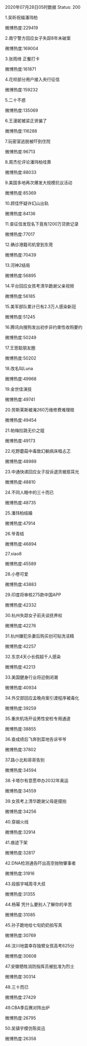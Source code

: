 2020年07月28日05时数据
Status: 200

1.吴昕祝福潘玮柏

微博热度:229419

2.南宁警方回应女子失踪8年未破案

微博热度:169004

3.张雨绮 正餐打卡

微博热度:161871

4.花呗部分用户接入央行征信

微博热度:159232

5.二十不惑

微博热度:135069

6.王漫妮被梁正贤骗了

微博热度:116288

7.玩密室逃脱被吓到住院

微博热度:96713

8.周杰伦评论潘玮柏哇靠

微博热度:88033

9.美国多地再次爆发大规模抗议活动

微博热度:85369

10.顾佳怀疑许幻山出轨

微博热度:84136

11.查征信发现名下竟有1200万贷款记录

微博热度:77017

12.确诊港籍司机曾到东莞

微博热度:70439

13.河神2结局

微博热度:56895

14.平台回应女孩考清华跪谢父亲视频

微博热度:56185

15.美军部队累计已有2.3万人感染新冠

微博热度:51245

16.腾讯向搜狗发出初步非约束性收购要约

微博热度:50249

17.王思聪朋友圈

微博热度:50202

18.改名叫Luna

微博热度:49968

19.金世佳演技

微博热度:49741

20.劳斯莱斯被淹260万维修费难理赔

微博热度:49454

21.帕梅拉跳无价之姐

微博热度:49173

22.吃野蘑菇中毒致幻躺病床唱忐忑

微博热度:48989

23.中通快递回应女子投诉退货被扇耳光

微博热度:48810

24.不同人眼中的三十而已

微博热度:48735

25.潘玮柏结婚

微博热度:47914

26.爷青结

微博热度:46894

27.xiao8

微博热度:45589

28.小卷可爱

微博热度:43883

29.印度将审核275款中国APP

微博热度:42332

30.杭州失踪女子前夫谈抚养权

微博热度:42276

31.杭州嫌犯杀妻后购买创可贴洗洁精

微博热度:42257

32.东京4天小长假超千人感染

微博热度:42213

33.美国健身行业将迎倒闭潮

微博热度:40934

34.外交部回应孟晚舟案引渡程序被毒化

微博热度:39259

35.重庆机场开设男性安检专用通道

微博热度:38855

36.查成绩后飞奔到菜地告诉爷爷

微博热度:37802

37.路小北和哥哥告别

微博热度:34594

38.卡塔尔有意愿申办2032年奥运

微博热度:34559

39.女孩考上清华跪谢父母是摆拍

微博热度:34256

40.穿越火线

微博热度:32914

41.痕迹下架

微博热度:32817

42.DNA检测通告吓出高空抛物肇事者

微博热度:31916

43.段振宇喊周寻大叔

微博热度:31355

44.杨幂 凭什么要别人了解你的辛苦

微博热度:31085

45.孙子跪地给七旬奶奶拍写真

微博热度:30769

46.汶川地震幸存独臂女孩高考625分

微博热度:30608

47.安徽牺牲消防指挥员被批准为烈士

微博热度:30314

48.三十而已

微博热度:27429

49.CBA季后赛对阵出炉

微博热度:26795

50.吴镇宇模仿陈奕迅

微博热度:26358


